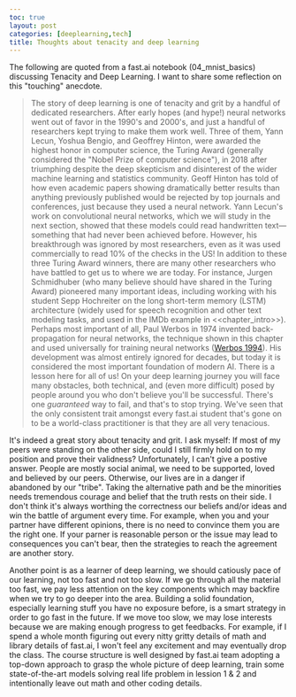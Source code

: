 ```yaml
---
toc: true
layout: post
categories: [deeplearning,tech]
title: Thoughts about tenacity and deep learning
---
```

The following are quoted from a fast.ai notebook (04_mnist_basics) discussing Tenacity and Deep Learning. I want to share some reflection on this "touching" anecdote.

> The story of deep learning is one of tenacity and grit by a handful of dedicated researchers. After early hopes (and hype!) neural networks went out of favor in the 1990's and 2000's, and just a handful of researchers kept trying to make them work well. Three of them, Yann Lecun, Yoshua Bengio, and Geoffrey Hinton, were awarded the highest honor in computer science, the Turing Award (generally considered the "Nobel Prize of computer science"), in 2018 after triumphing despite the deep skepticism and disinterest of the wider machine learning and statistics community.
Geoff Hinton has told of how even academic papers showing dramatically better results than anything previously published would be rejected by top journals and conferences, just because they used a neural network. Yann Lecun's work on convolutional neural networks, which we will study in the next section, showed that these models could read handwritten text—something that had never been achieved before. However, his breakthrough was ignored by most researchers, even as it was used commercially to read 10% of the checks in the US!
In addition to these three Turing Award winners, there are many other researchers who have battled to get us to where we are today. For instance, Jurgen Schmidhuber (who many believe should have shared in the Turing Award) pioneered many important ideas, including working with his student Sepp Hochreiter on the long short-term memory (LSTM) architecture (widely used for speech recognition and other text modeling tasks, and used in the IMDb example in <<chapter_intro>>). Perhaps most important of all, Paul Werbos in 1974 invented back-propagation for neural networks, the technique shown in this chapter and used universally for training neural networks ([Werbos 1994](https://books.google.com/books/about/The_Roots_of_Backpropagation.html?id=WdR3OOM2gBwC)). His development was almost entirely ignored for decades, but today it is considered the most important foundation of modern AI.
There is a lesson here for all of us! On your deep learning journey you will face many obstacles, both technical, and (even more difficult) posed by people around you who don't believe you'll be successful. There's one *guaranteed* way to fail, and that's to stop trying. We've seen that the only consistent trait amongst every fast.ai student that's gone on to be a world-class practitioner is that they are all very tenacious.

It's indeed a great story about tenacity and grit. I ask myself: If most of my peers were standing on the other side, could I still firmly hold on to my position and prove their validness? Unfortunately, I can't give a postive answer. People are mostly social animal, we need to be supported, loved and believed by our peers. Otherwise, our lives are in a danger if abandoned by our "tribe". Taking the alternative path and be the minorities needs tremendous courage and belief that the truth rests on their side. I don't think it's always worthing the correctness our beliefs and/or ideas and win the battle of argument every time. For example, when you and your partner have different opinions, there is no need to convince them you are the right one. If your parner is reasonable person or the issue may lead to consequences you can't bear, then the strategies to reach the agreement are another story.

Another point is as a learner of deep learning, we should catiously pace of our learning, not too fast and not too slow. If we go through all the material too fast, we pay less attention on the key components which may backfire when we try to go deeper into the area. Building a solid foundation, especially learning stuff you have no exposure before, is a smart strategy in order to go fast in the future. If we move too slow, we may lose interests because we are making enough progress to get feedbacks. For example, if I spend a whole month figuring out every nitty gritty details of math and library details of fast.ai, I won't feel any excitement and may eventually drop the class. The course structure is well designed by fast.ai team adopting a top-down approach to grasp the whole picture of deep learning, train some state-of-the-art models solving real life problem in lession 1 & 2 and intentionally leave out math and other coding details.
